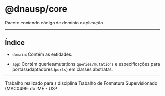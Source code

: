 # @dnausp/core

Pacote contendo código de domínio e aplicação.

---

## Índice

- `domain`: Contém as entidades.

- `app`: Contém queries/mutations `queries/mutations` e especificações para portas/adaptadores (`ports`) em classes
  abstratas.

---
Trabalho realizado para a disciplina Trabalho de Formatura Supervisionado (MAC0499) do IME - USP